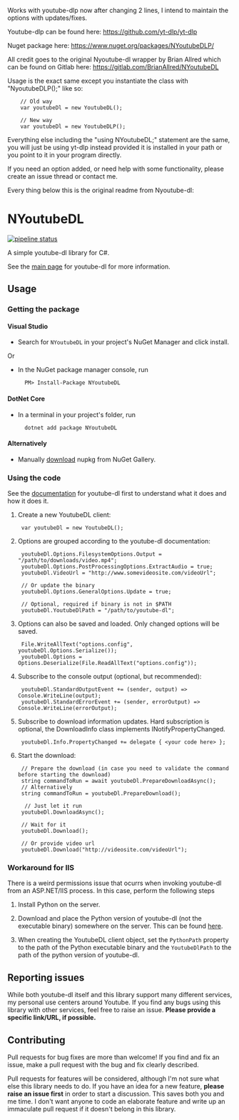 Works with youtube-dlp now after changing 2 lines, I intend to maintain the options with updates/fixes. 

Youtube-dlp can be found here: https://github.com/yt-dlp/yt-dlp

Nuget package here: https://www.nuget.org/packages/NYoutubeDLP/

All credit goes to the original Nyoutube-dl wrapper by Brian Allred which can be found on Gitlab here: https://gitlab.com/BrianAllred/NYoutubeDL

Usage is the exact same except you instantiate the class with "NyoutubeDLP();" like so:
        
        // Old way
        var youtubeDl = new YoutubeDL();
        
        // New way
        var youtubeDl = new YoutubeDLP();

Everything else including the "using NYoutubeDL;" statement are the same, you will just be using yt-dlp instead provided it is installed in your path or you point to it in your program directly.

If you need an option added, or need help with some functionality, please create an issue thread or contact me.

Every thing below this is the original readme from Nyoutube-dl:
# NYoutubeDL

[![pipeline status](https://gitlab.com/BrianAllred/NYoutubeDL/badges/master/pipeline.svg)](https://gitlab.com/BrianAllred/NYoutubeDL/commits/master)

A simple youtube-dl library for C#.

See the [main page](https://rg3.github.io/youtube-dl/) for youtube-dl for more information.

## Usage

### Getting the package

#### Visual Studio

* Search for `NYoutubeDL` in your project's NuGet Manager and click install.
  
Or

* In the NuGet package manager console, run

        PM> Install-Package NYoutubeDL

#### DotNet Core

* In a terminal in your project's folder, run

        dotnet add package NYoutubeDL

#### Alternatively

* Manually [download](https://www.nuget.org/packages/NYoutubeDL/) nupkg from NuGet Gallery.

### Using the code

See the [documentation](https://github.com/rg3/youtube-dl/blob/master/README.md#readme) for youtube-dl first to understand what it does and how it does it.

1. Create a new YoutubeDL client:

        var youtubeDl = new YoutubeDL();

2. Options are grouped according to the youtube-dl documentation:

        youtubeDl.Options.FilesystemOptions.Output = "/path/to/downloads/video.mp4";
        youtubeDl.Options.PostProcessingOptions.ExtractAudio = true;
        youtubeDl.VideoUrl = "http://www.somevideosite.com/videoUrl";

        // Or update the binary
        youtubeDl.Options.GeneralOptions.Update = true;

        // Optional, required if binary is not in $PATH
        youtubeDl.YoutubeDlPath = "/path/to/youtube-dl";

3. Options can also be saved and loaded. Only changed options will be saved.

        File.WriteAllText("options.config", youtubeDl.Options.Serialize());
        youtubeDl.Options = Options.Deserialize(File.ReadAllText("options.config"));

4. Subscribe to the console output (optional, but recommended):

        youtubeDl.StandardOutputEvent += (sender, output) => Console.WriteLine(output);
        youtubeDl.StandardErrorEvent += (sender, errorOutput) => Console.WriteLine(errorOutput);

5. Subscribe to download information updates. Hard subscription is optional, the DownloadInfo class implements INotifyPropertyChanged.

        youtubeDl.Info.PropertyChanged += delegate { <your code here> };

6. Start the download:

        // Prepare the download (in case you need to validate the command before starting the download)
        string commandToRun = await youtubeDl.PrepareDownloadAsync();
        // Alternatively
        string commandToRun = youtubeDl.PrepareDownload();

         // Just let it run
        youtubeDl.DownloadAsync();

        // Wait for it
        youtubeDl.Download();

        // Or provide video url
        youtubeDl.Download("http://videosite.com/videoUrl");

### Workaround for IIS

There is a weird permissions issue that ocurrs when invoking youtube-dl from an ASP.NET/IIS process. In this case, perform the following steps

1. Install Python on the server.

2. Download and place the Python version of youtube-dl (not the executable binary) somewhere on the server. This can be found [here](https://yt-dl.org/downloads/latest/youtube-dl).

3. When creating the YoutubeDL client object, set the `PythonPath` property to the path of the Python executable binary and the `YoutubeDlPath` to the path of the python version of youtube-dl.

## Reporting issues

While both youtube-dl itself and this library support many different services, my personal use centers around Youtube. If you find any bugs using this library with other services, feel free to raise an issue. **Please provide a specific link/URL, if possible.**

## Contributing

Pull requests for bug fixes are more than welcome! If you find and fix an issue, make a pull request with the bug and fix clearly described.

Pull requests for features will be considered, although I'm not sure what else this library needs to do. If you have an idea for a new feature, **please raise an issue first** in order to start a discussion. This saves both you and me time. I don't want anyone to code an elaborate feature and write up an immaculate pull request if it doesn't belong in this library.
